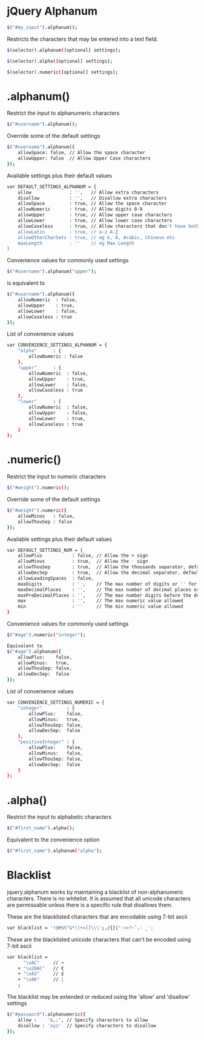 jQuery Alphanum
===============
```bash
$("#my_input").alphanum();
```
Restricts the characters that may be entered into a text field.

```bash
$(selector).alphanum([optional] settings);
```

```bash
$(selector).alpha([optional] settings);
```

```bash
$(selector).numeric([optional] settings);
```


.alphanum()
===============

Restrict the input to alphanumeric characters
```bash
$("#username").alphanum();
```

Override some of the default settings
```bash
$("#username").alphanum({
	allowSpace: false, // Allow the space character
	allowUpper: false  // Allow Upper Case characters
});
```

Available settings plus their default values
```bash
var DEFAULT_SETTINGS_ALPHANUM = {
	allow              : '',   // Allow extra characters
	disallow           : '',   // Disallow extra characters
	allowSpace         : true, // Allow the space character
	allowNumeric       : true, // Allow digits 0-9
	allowUpper         : true, // Allow upper case characters
	allowLower         : true, // Allow lower case characters
	allowCaseless      : true, // Allow characters that don't have both upper & lower variants - eg Arabic or Chinese
	allowLatin         : true, // a-z A-Z
	allowOtherCharSets : true, // eg é, Á, Arabic, Chinese etc
	maxLength          : ''    // eg Max Length
}
```

Convenience values for commonly used settings
```bash
$("#username").alphanum("upper");
```
is equivalent to
```bash
$("#username").alphanum({
	allowNumeric  : false,
	allowUpper    : true,
	allowLower    : false,
	allowCaseless : true
});
```

List of convenience values
```bash
var CONVENIENCE_SETTINGS_ALPHANUM = {
	"alpha"      : {
		allowNumeric : false
	},
	"upper"      : {
		allowNumeric  : false,
		allowUpper    : true,
		allowLower    : false,
		allowCaseless : true
	},
	"lower"      : {
		allowNumeric  : false,
		allowUpper    : false,
		allowLower    : true,
		allowCaseless : true
	}
};
```

.numeric()
===============

Restrict the input to numeric characters
```bash
$("#weight").numeric();
```

Override some of the default settings
```bash
$("#weight").numeric({
	allowMinus   : false,
	allowThouSep : false
});
```

Available settings plus their default values
```bash
var DEFAULT_SETTINGS_NUM = {
	allowPlus           : false, // Allow the + sign
	allowMinus          : true,  // Allow the - sign
	allowThouSep        : true,  // Allow the thousands separator, default is the comma eg 12,000
	allowDecSep         : true,  // Allow the decimal separator, default is the fullstop eg 3.141
	allowLeadingSpaces  : false,
	maxDigits           : '',    // The max number of digits or '' for no max
	maxDecimalPlaces    : '',    // The max number of decimal places or '' for no max
	maxPreDecimalPlaces : '',    // The max number digits before the decimal point or '' for no max
	max                 : '',    // The max numeric value allowed
	min                 : ''     // The min numeric value allowed
}
```

Convenience values for commonly used settings
```bash
$("#age").numeric("integer");
```
```bash
Equivalent to
$("#age").alphanum({
	allowPlus:    false,
	allowMinus:   true,
	allowThouSep: false,
	allowDecSep:  false
});
```

List of convenience values
```bash
var CONVENIENCE_SETTINGS_NUMERIC = {
	"integer"         : {
		allowPlus:    false,
		allowMinus:   true,
		allowThouSep: false,
		allowDecSep:  false
	},
	"positiveInteger" : {
		allowPlus:    false,
		allowMinus:   false,
		allowThouSep: false,
		allowDecSep:  false
	}
};
```

.alpha()
===============

Restrict the input to alphabetic characters
```bash
$("#first_name").alpha();
```

Equivalent to the convenience option
```bash
$("#first_name").alphanum("alpha");
```

Blacklist
===============
jquery.alphanum works by maintaining a blacklist of non-alphanumeric characters. There is no whitelist. It is assumed that all unicode characters are permissable unless there is a specific rule that disallows them.

These are the blacklisted characters that are encodable using 7-bit ascii
```bash
var blacklist = '!@#$%^&*()+=[]\\\';,/{}|":<>?~`.- _';
```

These are the blacklisted unicode characters that can't be encoded using 7-bit ascii
```bash
var blacklist = 
	  "\xAC"     // ¬
	+ "\u20AC"   // €
	+ "\xA3"     // £
	+ "\xA6"     // ¦
	;
```

The blacklist may be extended or reduced using the 'allow' and 'disallow' settings
```bash
$("#password").alphanumeric({
	allow :    '&,;', // Specify characters to allow
	disallow : 'xyz'  // Specify characters to disallow
});
```
